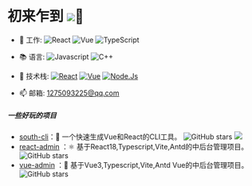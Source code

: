 # 初来乍到  ![](https://southliu.github.io/)👋

- 💼 工作: 
  ![React](https://img.shields.io/badge/-React-black?style=plastic&logo=react)
  ![Vue](https://img.shields.io/badge/-Vue-black?style=plastic&logo=vue.js)
  ![TypeScript](https://img.shields.io/badge/-TypeScript-black?style=plastic&logo=typeScript)

- 📚 语言:
  ![Javascript](https://img.shields.io/badge/-JavaScript-black?style=plastic&logo=javascript)
  ![C++](https://img.shields.io/badge/-C++-black?style=plastic&logo=c%2B%2B)

- 🔧 技术栈:
  [![React](https://img.shields.io/badge/React-16.0+-blue.svg?style=plastic)](https://react.docschina.org/)
  [![Vue](https://img.shields.io/badge/Vue-2.0~3.0-green.svg?style=plastic)](https://cn.vuejs.org/)
  [![Node.Js](https://img.shields.io/badge/Node.js-14.0+-black.svg?style=plastic)](http://nodejs.p2hp.com/)

- 📫 邮箱:
  1275093225@qq.com

<!-- ![](https://visitor-badge.glitch.me/badge?page_id=SouthlLiu) -->

<!-- [![SouthLiu's github stats](https://github-readme-stats.vercel.app/api?username=SouthLiu&show_icons=true)](https://github.com/SouthLiu) -->


##### 一些好玩的项目
- [south-cli](https://www.npmjs.com/package/south-cli)：🧰 一个快速生成Vue和React的CLI工具。  ![GitHub stars](https://img.shields.io/github/stars/southliu/south-cli)  [![](https://img.shields.io/npm/dt/south-cli)](https://www.npmjs.com/package/south-cli)
- [react-admin](https://github.com/southliu/react-admin) ：⚛️ 基于React18,Typescript,Vite,Antd的中后台管理项目。![GitHub stars](https://img.shields.io/github/stars/southliu/react-admin)
- [vue-admin](https://github.com/southliu/vue-admin) ：🌿 基于Vue3,Typescript,Vite,Antd Vue的中后台管理项目。![GitHub stars](https://img.shields.io/github/stars/southliu/vue-admin)
